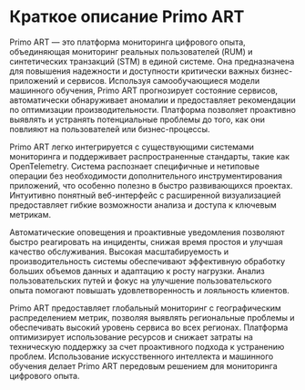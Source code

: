 # Краткое описание Primo ART

Primo ART — это платформа мониторинга цифрового опыта, объединяющая мониторинг реальных пользователей (RUM) и синтетических транзакций (STM) в единой системе. Она предназначена для повышения надежности и доступности критически важных бизнес-приложений и сервисов. Используя самообучающиеся модели машинного обучения, Primo ART прогнозирует состояние сервисов, автоматически обнаруживает аномалии и предоставляет рекомендации по оптимизации производительности. Платформа позволяет проактивно выявлять и устранять потенциальные проблемы до того, как они повлияют на пользователей или бизнес-процессы.

Primo ART легко интегрируется с существующими системами мониторинга и поддерживает распространенные стандарты, такие как OpenTelemetry. Система распознает специфичные и нетиповые операции без необходимости дополнительного инструментирования приложений, что особенно полезно в быстро развивающихся проектах. Интуитивно понятный веб-интерфейс с расширенной визуализацией предоставляет гибкие возможности анализа и доступа к ключевым метрикам.

Автоматические оповещения и проактивные уведомления позволяют быстро реагировать на инциденты, снижая время простоя и улучшая качество обслуживания. Высокая масштабируемость и производительность системы обеспечивают эффективную обработку больших объемов данных и адаптацию к росту нагрузки. Анализ пользовательских путей и фокус на улучшение пользовательского опыта помогают повышать удовлетворенность и лояльность клиентов.

Primo ART предоставляет глобальный мониторинг с географическим распределением метрик, позволяя выявлять региональные проблемы и обеспечивать высокий уровень сервиса во всех регионах. Платформа оптимизирует использование ресурсов и снижает затраты на техническую поддержку за счет проактивного подхода к устранению проблем. Использование искусственного интеллекта и машинного обучения делает Primo ART передовым решением для мониторинга цифрового опыта.

